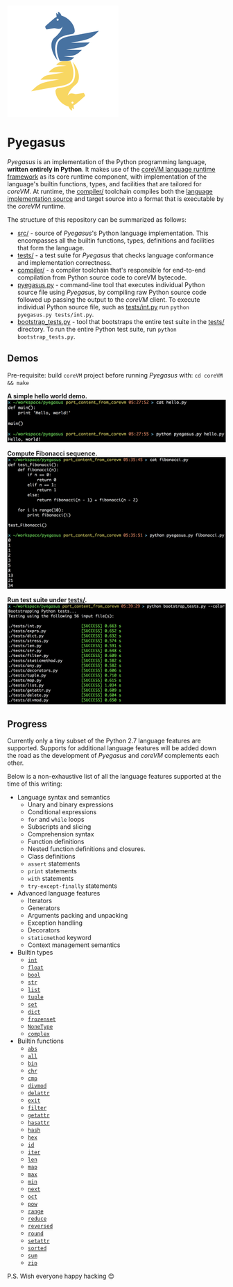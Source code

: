 ![logo](/resources/pyegasus@256x256.png)

# Pyegasus

_Pyegasus_ is an implementation of the Python programming language, **written
entirely in Python**. It makes use
of the [coreVM language runtime framework](https://github.com/yanzhengli/coreVM)
as its core runtime component, with implementation of the language's builtin
functions, types, and facilities that are tailored for _coreVM_. At runtime,
the [compiler/](compiler/) toolchain compiles both the
[language implementation source](src/) and target source into a format that is
executable by the _coreVM_ runtime.

The structure of this repository can be summarized as follows:

* [src/](src/) - source of _Pyegasus_'s Python language implementation.
  This encompasses all the builtin functions, types, definitions and facilities
  that form the language.
* [tests/](tests/) - a test suite for _Pyegasus_ that checks language
  conformance and implementation correctness.
* [compiler/](compiler/) - a compiler toolchain that's responsible for
  end-to-end compilation from Python source code to coreVM bytecode.
* [pyegasus.py](pyegasus.py) - command-line tool that executes individual Python
  source file using _Pyegasus_, by compiling raw Python source code followed up
  passing the output to the _coreVM_ client. To execute individual Python source
  file, such as [tests/int.py](tests/int.py) run `python pyegasus.py tests/int.py`.
* [bootstrap_tests.py](bootstrap_tests.py) - tool that bootstraps the entire
  test suite in the [tests/](tests/) directory. To run the entire Python test
  suite, run `python bootstrap_tests.py`.


## Demos

Pre-requisite: build `coreVM` project before running _Pyegasus_ with:
`cd coreVM && make`

**A simple hello world demo.**
![simple demo](/resources/aux/hello_world_demo.png)

**Compute Fibonacci sequence.**
![Fibonacci demo](/resources/aux/fibonacci_demo.png)

**Run test suite under [tests/](tests/).**
![Run test suite](/resources/aux/bootstrap_tests_demo.png)


## Progress

Currently only a tiny subset of the Python 2.7 language features are supported.
Supports for additional language features will be added down the road as the
development of _Pyegasus_ and _coreVM_ complements each other.

Below is a non-exhaustive list of all the language features supported at the
time of this writing:

- Language syntax and semantics
  - Unary and binary expressions
  - Conditional expressions
  - `for` and `while` loops
  - Subscripts and slicing
  - Comprehension syntax
  - Function definitions
  - Nested function definitions and closures.
  - Class definitions
  - `assert` statements
  - `print` statements
  - `with` statements
  - `try-except-finally` statements
- Advanced language features
  - Iterators
  - Generators
  - Arguments packing and unpacking
  - Exception handling
  - Decorators
  - `staticmethod` keyword
  - Context management semantics
- Builtin types
  - [`int`](https://docs.python.org/2/library/functions.html#int)
  - [`float`](https://docs.python.org/2/library/functions.html#float)
  - [`bool`](https://docs.python.org/2/library/functions.html#bool)
  - [`str`](https://docs.python.org/2/library/functions.html#str)
  - [`list`](https://docs.python.org/3.6/library/functions.html#func-list)
  - [`tuple`](https://docs.python.org/2/library/functions.html#tuple)
  - [`set`](https://docs.python.org/2/library/functions.html#func-set)
  - [`dict`](https://docs.python.org/2/library/functions.html#func-dict)
  - [`frozenset`](https://docs.python.org/2/library/functions.html#func-frozenset)
  - [`NoneType`](https://docs.python.org/2/library/types.html#types.NoneType)
  - [`complex`](https://docs.python.org/2/library/functions.html#complex)
- Builtin functions
  - [`abs`](https://docs.python.org/2/library/functions.html#abs)
  - [`all`](https://docs.python.org/2/library/functions.html#all)
  - [`bin`](https://docs.python.org/2/library/functions.html#bin)
  - [`chr`](https://docs.python.org/2/library/functions.html#chr)
  - [`cmp`](https://docs.python.org/2/library/functions.html#cmp)
  - [`divmod`](https://docs.python.org/2/library/functions.html#divmod)
  - [`delattr`](https://docs.python.org/2/library/functions.html#delattr)
  - [`exit`](https://docs.python.org/2/library/constants.html#exit)
  - [`filter`](https://docs.python.org/2/library/functions.html#filter)
  - [`getattr`](https://docs.python.org/2/library/functions.html#getattr)
  - [`hasattr`](https://docs.python.org/2/library/functions.html#hasattr)
  - [`hash`](https://docs.python.org/2/library/functions.html#hash)
  - [`hex`](https://docs.python.org/2/library/functions.html#hex)
  - [`id`](https://docs.python.org/2/library/functions.html#id)
  - [`iter`](https://docs.python.org/2/library/functions.html#iter)
  - [`len`](https://docs.python.org/2/library/functions.html#len)
  - [`map`](https://docs.python.org/2/library/functions.html#map)
  - [`max`](https://docs.python.org/2/library/functions.html#max)
  - [`min`](https://docs.python.org/2/library/functions.html#min)
  - [`next`](https://docs.python.org/2/library/functions.html#next)
  - [`oct`](https://docs.python.org/2/library/functions.html#oct)
  - [`pow`](https://docs.python.org/2/library/functions.html#pow)
  - [`range`](https://docs.python.org/2/library/functions.html#range)
  - [`reduce`](https://docs.python.org/2/library/functions.html#reduce)
  - [`reversed`](https://docs.python.org/2/library/functions.html#reversed)
  - [`round`](https://docs.python.org/2/library/functions.html#round)
  - [`setattr`](https://docs.python.org/2/library/functions.html#setattr)
  - [`sorted`](https://docs.python.org/2/library/functions.html#sorted)
  - [`sum`](https://docs.python.org/2/library/functions.html#sum)
  - [`zip`](https://docs.python.org/2/library/functions.html#zip)

P.S. Wish everyone happy hacking 😊
